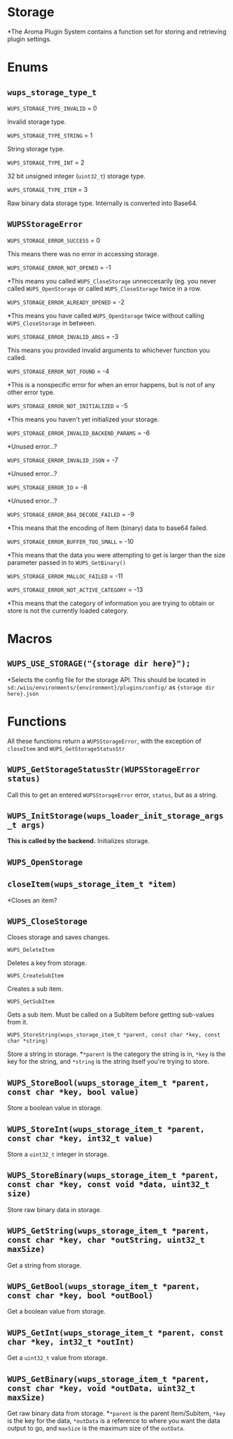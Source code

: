# Storage

*The Aroma Plugin System contains a function set for storing and retrieving plugin settings.

# Enums

## `wups_storage_type_t`
`WUPS_STORAGE_TYPE_INVALID` = 0

Invalid storage type.

`WUPS_STORAGE_TYPE_STRING` = 1

String storage type.

`WUPS_STORAGE_TYPE_INT` = 2

32 bit unsigned integer (`uint32_t`) storage type.

`WUPS_STORAGE_TYPE_ITEM` = 3

Raw binary data storage type. Internally is converted into Base64.

## `WUPSStorageError`

`WUPS_STORAGE_ERROR_SUCCESS` = 0

This means there was no error in accessing storage. 

`WUPS_STORAGE_ERROR_NOT_OPENED` = -1

*This means you called `WUPS_CloseStorage` unneccesarily (eg. you never called `WUPS_OpenStorage` or called `WUPS_CloseStorage` twice in a row.

`WUPS_STORAGE_ERROR_ALREADY_OPENED` = -2

*This means you have called `WUPS_OpenStorage` twice without calling `WUPS_CloseStorage` in between.

`WUPS_STORAGE_ERROR_INVALID_ARGS` = -3

This means you provided invalid arguments to whichever function you called.

`WUPS_STORAGE_ERROR_NOT_FOUND` = -4

*This is a nonspecific error for when an error happens, but is not of any other error type.

`WUPS_STORAGE_ERROR_NOT_INITIALIZED` = -5

*This means you haven't yet initialized your storage.

`WUPS_STORAGE_ERROR_INVALID_BACKEND_PARAMS` = -6

*Unused error...?

`WUPS_STORAGE_ERROR_INVALID_JSON` = -7

*Unused error...?

`WUPS_STORAGE_ERROR_IO` = -8

*Unused error...?

`WUPS_STORAGE_ERROR_B64_DECODE_FAILED` = -9

*This means that the encoding of Item (binary) data to base64 failed. 

`WUPS_STORAGE_ERROR_BUFFER_TOO_SMALL` = -10

*This means that the data you were attempting to get is larger than the size parameter passed in to `WUPS_GetBinary()`

`WUPS_STORAGE_ERROR_MALLOC_FAILED` = -11



`WUPS_STORAGE_ERROR_NOT_ACTIVE_CATEGORY` = -13

*This means that the category of information you are trying to obtain or store is not the currently loaded category.

# Macros

## `WUPS_USE_STORAGE("{storage dir here}");`

*Selects the config file for the storage API. This should be located in `sd:/wiiu/environments/{environment}/plugins/config/` as `{storage dir here}.json`

# Functions
All these functions return a `WUPSStorageError`, with the exception of `closeItem` and `WUPS_GetStorageStatusStr`

## `WUPS_GetStorageStatusStr(WUPSStorageError status)`

Call this to get an entered `WUPSStorageError` error, `status`, but as a string. 

## `WUPS_InitStorage(wups_loader_init_storage_args_t args)`

**This is called by the backend.** Initializes storage.

## `WUPS_OpenStorage`

## `closeItem(wups_storage_item_t *item)`

*Closes an item?

## `WUPS_CloseStorage`

Closes storage and saves changes.

`WUPS_DeleteItem`

Deletes a key from storage.

`WUPS_CreateSubItem`

Creates a sub item.

`WUPS_GetSubItem`

Gets a sub item. Must be called on a SubItem before getting sub-values from it.

`WUPS_StoreString(wups_storage_item_t *parent, const char *key, const char *string)`

Store a string in storage. 
*`*parent` is the category the string is in, `*key` is the key for the string, and `*string` is the string itself you're trying to store.

## `WUPS_StoreBool(wups_storage_item_t *parent, const char *key, bool value)`

Store a boolean value in storage.

## `WUPS_StoreInt(wups_storage_item_t *parent, const char *key, int32_t value)`

Store a `uint32_t` integer in storage.

## `WUPS_StoreBinary(wups_storage_item_t *parent, const char *key, const void *data, uint32_t size)`

Store raw binary data in storage.

## `WUPS_GetString(wups_storage_item_t *parent, const char *key, char *outString, uint32_t maxSize)`

Get a string from storage.

## `WUPS_GetBool(wups_storage_item_t *parent, const char *key, bool *outBool)`

Get a boolean value from storage.

## `WUPS_GetInt(wups_storage_item_t *parent, const char *key, int32_t *outInt)`

Get a `uint32_t` value from storage.

## `WUPS_GetBinary(wups_storage_item_t *parent, const char *key, void *outData, uint32_t maxSize)`

Get raw binary data from storage.
*`*parent` is the parent Item/Subitem, `*key` is the key for the data, `*outData` is a reference to where you want the data output to go, and `maxSize` is the maximum size of the `outData`.
